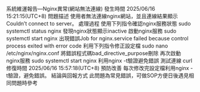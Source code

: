 系統維運報告—Nginx異常(網站無法連線)
發生時間
2025/06/16 15:21:15(UTC+8)
問題描述
使用者無法連線nginx網站，並且連線結果顯示Couldn’t connect to server。
處理過程
使用下列指令確認nginx服務狀態
sudo systemctl status nginx
發現nginx狀態顯示inactive
啟動nginx服務
sudo systemctl start nginx
出現錯誤Job for nginx.service failed because control process exited with error code
利用下列指令修正設定檔
sudo nano /etc/nginx/nginx.conf
將錯誤程式碼bad\_directive\_purpose刪除
再次啟動nginx服務
sudo systemctl start nginx
利用nginx -t驗證避免錯誤
測試連線
curl 
修復時間
2025/06/16 15:57:18(UTC+8)
預防改善
每次修改完設定檔利用nginx -t驗證，避免錯誤。
結論與回報方式
此問題為常見錯誤，可做SOP方便日後遇見相同問題時參考